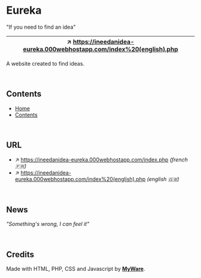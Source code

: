 # Eureka

"If you need to find an idea"

| ↗️ https://ineedanidea-eureka.000webhostapp.com/index%20(english).php
|-----------

A website created to find ideas.

<br>

Contents
---------------------------

- <a href="https://github.com/MyWare386/eureka#eureka">Home</a>
- <a href="https://github.com/MyWare386/eureka#contents">Contents</a>

<br>

URL
---------------------------

  - ↗️ https://ineedanidea-eureka.000webhostapp.com/index.php _(french 🇫🇷)_ 
  - ↗️ https://ineedanidea-eureka.000webhostapp.com/index%20(english).php _(english 🇬🇧)_

<br>

News
--------------------
_"Something's wrong, I can feel it"_

<br>

Credits
-----------------

Made with HTML, PHP, CSS and Javascript by <a href="https://myware386.github.io/myware-website/">**MyWare**</a>.
